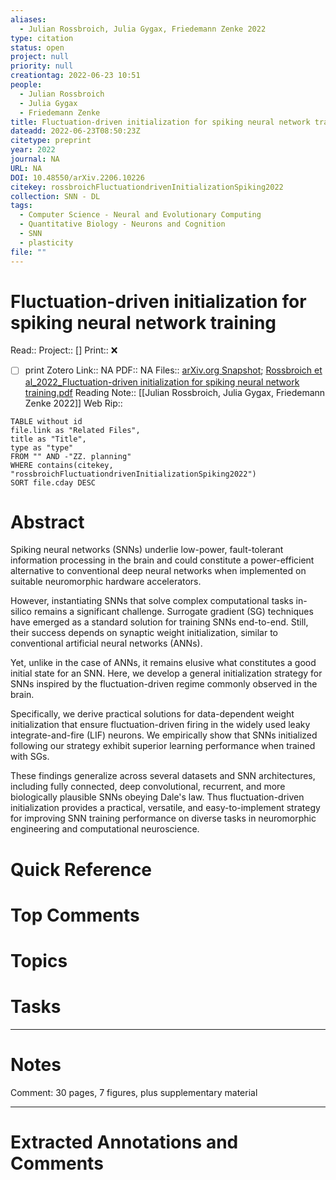 ```yaml
---
aliases:
  - Julian Rossbroich, Julia Gygax, Friedemann Zenke 2022
type: citation
status: open
project: null
priority: null
creationtag: 2022-06-23 10:51
people:
  - Julian Rossbroich
  - Julia Gygax
  - Friedemann Zenke
title: Fluctuation-driven initialization for spiking neural network training
dateadd: 2022-06-23T08:50:23Z
citetype: preprint
year: 2022
journal: NA
URL: NA
DOI: 10.48550/arXiv.2206.10226
citekey: rossbroichFluctuationdrivenInitializationSpiking2022
collection: SNN - DL
tags:
  - Computer Science - Neural and Evolutionary Computing
  - Quantitative Biology - Neurons and Cognition
  - SNN
  - plasticity
file: ""
---
```


# Fluctuation-driven initialization for spiking neural network training
Read:: 
Project:: []
Print::  ❌
- [ ] print 
Zotero Link:: NA
PDF:: NA
Files:: [arXiv.org Snapshot](file:///home/michaelt/Insync/m@tarlton.info/Google%20Drive/06.%20Zotero/storage/GCMFXI9C/2206.html); [Rossbroich et al_2022_Fluctuation-driven initialization for spiking neural network training.pdf](file:///home/michaelt/Insync/m@tarlton.info/Google%20Drive/06.%20Zotero/storage/24WN6Z9E/Rossbroich%20et%20al_2022_Fluctuation-driven%20initialization%20for%20spiking%20neural%20network%20training.pdf)
Reading Note:: [[Julian Rossbroich, Julia Gygax, Friedemann Zenke 2022]]
Web Rip:: 
```dataview
TABLE without id
file.link as "Related Files",
title as "Title",
type as "type"
FROM "" AND -"ZZ. planning"
WHERE contains(citekey, "rossbroichFluctuationdrivenInitializationSpiking2022")
SORT file.cday DESC
```

# Abstract
Spiking neural networks (SNNs) underlie low-power, fault-tolerant information processing in the brain and could constitute a power-efficient alternative to conventional deep neural networks when implemented on suitable neuromorphic hardware accelerators. 

However, instantiating SNNs that solve complex computational tasks in-silico remains a significant challenge. Surrogate gradient (SG) techniques have emerged as a standard solution for training SNNs end-to-end. Still, their success depends on synaptic weight initialization, similar to conventional artificial neural networks (ANNs). 

Yet, unlike in the case of ANNs, it remains elusive what constitutes a good initial state for an SNN. Here, we develop a general initialization strategy for SNNs inspired by the fluctuation-driven regime commonly observed in the brain.

Specifically, we derive practical solutions for data-dependent weight initialization that ensure fluctuation-driven firing in the widely used leaky integrate-and-fire (LIF) neurons. We empirically show that SNNs initialized following our strategy exhibit superior learning performance when trained with SGs. 

These findings generalize across several datasets and SNN architectures, including fully connected, deep convolutional, recurrent, and more biologically plausible SNNs obeying Dale's law. Thus fluctuation-driven initialization provides a practical, versatile, and easy-to-implement strategy for improving SNN training performance on diverse tasks in neuromorphic engineering and computational neuroscience.

# Quick Reference


# Top Comments


# Topics


# Tasks


----
# Notes
Comment: 30 pages, 7 figures, plus supplementary material

----
# Extracted Annotations and Comments